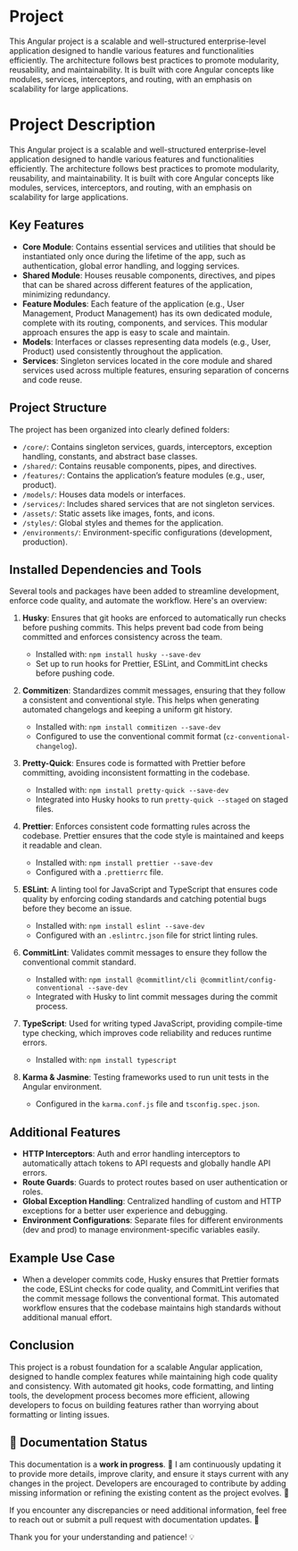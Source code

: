 # Project

This Angular project is a scalable and well-structured enterprise-level application designed to handle various features and functionalities efficiently. The architecture follows best practices to promote modularity, reusability, and maintainability. It is built with core Angular concepts like modules, services, interceptors, and routing, with an emphasis on scalability for large applications.

# Project Description

This Angular project is a scalable and well-structured enterprise-level application designed to handle various features and functionalities efficiently. The architecture follows best practices to promote modularity, reusability, and maintainability. It is built with core Angular concepts like modules, services, interceptors, and routing, with an emphasis on scalability for large applications.

## Key Features
- **Core Module**: Contains essential services and utilities that should be instantiated only once during the lifetime of the app, such as authentication, global error handling, and logging services.
- **Shared Module**: Houses reusable components, directives, and pipes that can be shared across different features of the application, minimizing redundancy.
- **Feature Modules**: Each feature of the application (e.g., User Management, Product Management) has its own dedicated module, complete with its routing, components, and services. This modular approach ensures the app is easy to scale and maintain.
- **Models**: Interfaces or classes representing data models (e.g., User, Product) used consistently throughout the application.
- **Services**: Singleton services located in the core module and shared services used across multiple features, ensuring separation of concerns and code reuse.

## Project Structure

The project has been organized into clearly defined folders:
- `/core/`: Contains singleton services, guards, interceptors, exception handling, constants, and abstract base classes.
- `/shared/`: Contains reusable components, pipes, and directives.
- `/features/`: Contains the application’s feature modules (e.g., user, product).
- `/models/`: Houses data models or interfaces.
- `/services/`: Includes shared services that are not singleton services.
- `/assets/`: Static assets like images, fonts, and icons.
- `/styles/`: Global styles and themes for the application.
- `/environments/`: Environment-specific configurations (development, production).

## Installed Dependencies and Tools
Several tools and packages have been added to streamline development, enforce code quality, and automate the workflow. Here's an overview:

1. **Husky**: Ensures that git hooks are enforced to automatically run checks before pushing commits. This helps prevent bad code from being committed and enforces consistency across the team.
   - Installed with: `npm install husky --save-dev`
   - Set up to run hooks for Prettier, ESLint, and CommitLint checks before pushing code.

2. **Commitizen**: Standardizes commit messages, ensuring that they follow a consistent and conventional style. This helps when generating automated changelogs and keeping a uniform git history.
   - Installed with: `npm install commitizen --save-dev`
   - Configured to use the conventional commit format (`cz-conventional-changelog`).

3. **Pretty-Quick**: Ensures code is formatted with Prettier before committing, avoiding inconsistent formatting in the codebase.
   - Installed with: `npm install pretty-quick --save-dev`
   - Integrated into Husky hooks to run `pretty-quick --staged` on staged files.

4. **Prettier**: Enforces consistent code formatting rules across the codebase. Prettier ensures that the code style is maintained and keeps it readable and clean.
   - Installed with: `npm install prettier --save-dev`
   - Configured with a `.prettierrc` file.

5. **ESLint**: A linting tool for JavaScript and TypeScript that ensures code quality by enforcing coding standards and catching potential bugs before they become an issue.
   - Installed with: `npm install eslint --save-dev`
   - Configured with an `.eslintrc.json` file for strict linting rules.

6. **CommitLint**: Validates commit messages to ensure they follow the conventional commit standard.
   - Installed with: `npm install @commitlint/cli @commitlint/config-conventional --save-dev`
   - Integrated with Husky to lint commit messages during the commit process.

7. **TypeScript**: Used for writing typed JavaScript, providing compile-time type checking, which improves code reliability and reduces runtime errors.
   - Installed with: `npm install typescript`

8. **Karma & Jasmine**: Testing frameworks used to run unit tests in the Angular environment.
   - Configured in the `karma.conf.js` file and `tsconfig.spec.json`.

## Additional Features
- **HTTP Interceptors**: Auth and error handling interceptors to automatically attach tokens to API requests and globally handle API errors.
- **Route Guards**: Guards to protect routes based on user authentication or roles.
- **Global Exception Handling**: Centralized handling of custom and HTTP exceptions for a better user experience and debugging.
- **Environment Configurations**: Separate files for different environments (dev and prod) to manage environment-specific variables easily.

## Example Use Case
- When a developer commits code, Husky ensures that Prettier formats the code, ESLint checks for code quality, and CommitLint verifies that the commit message follows the conventional format. This automated workflow ensures that the codebase maintains high standards without additional manual effort.

## Conclusion
This project is a robust foundation for a scalable Angular application, designed to handle complex features while maintaining high code quality and consistency. With automated git hooks, code formatting, and linting tools, the development process becomes more efficient, allowing developers to focus on building features rather than worrying about formatting or linting issues.

## 🚧 Documentation Status

This documentation is a **work in progress**. 📝 I am continuously updating it to provide more details, improve clarity, and ensure it stays current with any changes in the project. Developers are encouraged to contribute by adding missing information or refining the existing content as the project evolves. 🚀

If you encounter any discrepancies or need additional information, feel free to reach out or submit a pull request with documentation updates. 🙌

Thank you for your understanding and patience! 💡
